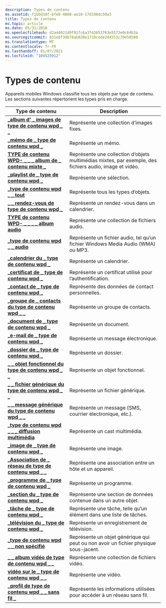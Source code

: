 ```yaml
---
description: Types de contenu
ms.assetid: f1bbd10f-bfe8-4860-aa10-17d198dc50a3
title: Types de contenu
ms.topic: article
ms.date: 05/31/2018
ms.openlocfilehash: d2a44021d9f91fc6a3f43853763e5573e0c64b3a
ms.sourcegitcommit: 831e8f3db78ab820e1710cede244553c70e50500
ms.translationtype: MT
ms.contentlocale: fr-FR
ms.lasthandoff: 01/07/2021
ms.locfileid: "104525912"
---
```

# <a name="content-types"></a>Types de contenu

Appareils mobiles Windows classifie tous les objets par type de contenu. Les sections suivantes répertorient les types pris en charge.



| Type de contenu                                                                              | Description                                                                                 |
|-------------------------------------------------------------------------------------------|---------------------------------------------------------------------------------------------|
| [**\_album d' \_ images de type de contenu wpd \_ \_**](wpd-content-type-image-album.md)                  | Représente une collection d’images fixes.                                                    |
| [**\_mémo de \_ type de contenu wpd \_**](wpd-content-type-memo.md)                                 | Représente un mémo.                                                                          |
| [**TYPE de contenu WPD- \_ \_ \_ album de \_ contenu mixte \_**](wpd-content-type-mixed-content-album.md) | Représente une collection d’objets multimédias mixtes, par exemple, des fichiers audio, image et vidéo. |
| [**\_playlist de \_ type de contenu wpd \_**](wpd-content-type-playlist.md)                         | Représente une sélection.                                                                      |
| [**\_type de contenu wpd \_ \_ tout**](wpd-content-type-all.md)                                   | Représente tous les types d’objets.                                                                |
| [**\_ \_ rendez-vous de type de contenu wpd \_**](wpd-content-type-appointment.md)                   | Représente un rendez-vous dans un calendrier.                                                    |
| [**TYPE de contenu WPD- \_ \_ \_ \_ album audio**](wpd-content-type-audio-album.md)                  | Représente une collection de fichiers audio.                                                     |
| [**\_type de contenu wpd \_ \_ audio**](wpd-content-type-audio.md)                               | Représente un fichier audio, tel qu’un fichier Windows Media Audio (WMA) ou MP3.                  |
| [**\_calendrier du \_ type de contenu wpd \_**](wpd-content-type-calendar.md)                         | Représente un calendrier.                                                                      |
| [**\_certificat de \_ type de contenu wpd \_**](wpd-content-type-certificate.md)                   | Représente un certificat utilisé pour l’authentification.                                           |
| [**\_contact de \_ type de contenu wpd \_**](wpd-content-type-contact.md)                           | Représente des données de contact personnelles.                                                           |
| [**\_groupe de \_ contacts du type de contenu wpd \_ \_**](wpd-content-type-contact-group.md)              | Représente un groupe de contacts.                                                             |
| [**\_document de \_ type de contenu wpd \_**](wpd-content-type-document.md)                         | Représente un document.                                                                      |
| [**\_e-mail de \_ type de contenu wpd \_**](wpd-content-type-email.md)                               | Représente un message électronique.                                                                       |
| [**\_dossier de \_ type de contenu wpd \_**](wpd-content-type-folder.md)                             | Représente un dossier.                                                                        |
| [**\_ \_ objet fonctionnel du type de contenu wpd \_ \_**](wpd-content-type-functional-object.md)      | Représente un objet fonctionnel.                                                             |
| [**\_ \_ fichier générique du type de contenu wpd \_ \_**](wpd-content-type-generic-file.md)                | Représente un fichier générique.                                                                  |
| [**\_ \_ message générique du type de contenu wpd \_ \_**](wpd-content-type-generic-message.md)          | Représente un message (SMS, courrier électronique, etc.).                                              |
| [**\_type de contenu wpd \_ \_ \_ diffusion multimédia**](wpd-content-type-media-cast.md)                    | Représente un cast multimédia.                                                                    |
| [**\_image de \_ type de contenu wpd \_**](wpd-content-type-image.md)                               | Représente une image.                                                                        |
| [**\_Association de \_ réseau de type de contenu wpd \_ \_**](wpd-content-type-network-association.md)  | Représente une association entre un hôte et un appareil.                                      |
| [**\_programme de \_ type de contenu wpd \_**](wpd-content-type-program.md)                           | Représente un programme.                                                                       |
| [**\_section du \_ type de contenu wpd \_**](wpd-content-type-section.md)                           | Représente une section de données contenue dans un autre objet.                                   |
| [**\_tâche de \_ type de contenu wpd \_**](wpd-content-type-task.md)                                 | Représente une tâche, telle qu’un élément dans une liste de tâches.                                         |
| [**\_télévision du \_ type de contenu wpd \_**](wpd-content-type-television.md)                     | Représente un enregistrement de télévision.                                                          |
| [**\_type de contenu wpd \_ \_ non spécifié**](wpd-content-type-unspecified.md)                   | Représente un objet générique qui peut ou non avoir un fichier physique sous-jacent.           |
| [**\_ \_ album vidéo de type de contenu wpd \_ \_**](wpd-content-type-video-album.md)                  | Représente une collection de fichiers vidéo.                                                     |
| [**vidéo sur le \_ type de contenu wpd \_ \_**](wpd-content-type-video.md)                               | Représente une vidéo.                                                                         |
| [**\_profil de type de contenu wpd \_ \_ sans fil \_**](wpd-content-type-wireless-profile.md)        | Représente les informations utilisées pour accéder à un réseau sans fil.                                   |



 

 

 



